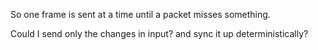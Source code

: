 So one frame is sent at a time until a packet misses something.

Could I send only the changes in input? and sync it up deterministically? 

